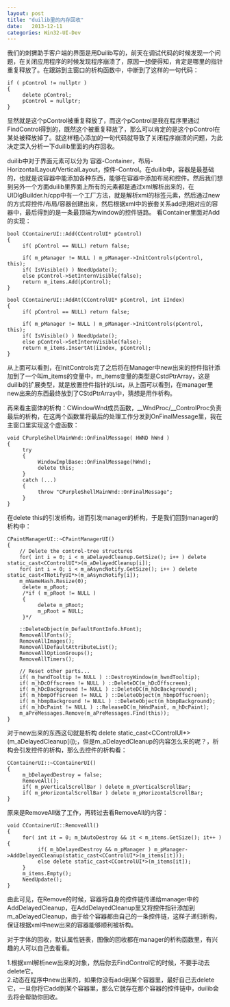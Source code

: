 ```yaml
---
layout: post
title: "duilib里的内存回收"
date:   2013-12-11
categories: Win32-UI-Dev
---
```


我们的刺猬助手客户端的界面是用Duilib写的，前天在调试代码的时候发现一个问题，在关闭应用程序的时候发现程序崩溃了，原因一想便得知，肯定是哪里的指针重复释放了。在跟踪到主窗口的析构函数中，中断到了这样的一句代码：  

    if ( pControl != nullptr )
    {
         delete pControl;
         pControl = nullptr;
    }

显然就是这个pControl被重复释放了，而这个pControl是我在程序里通过FindControl得到的，既然这个被重复释放了，那么可以肯定的是这个pControl在某处被释放掉了。就这样粗心添加的一句代码就导致了关闭程序崩溃的问题，为此决定深入分析一下duilib里面的内存回收。

duilib中对于界面元素可以分为 容器-Container，布局-HorizontalLayout/VerticalLayout，控件-Control。在duilib中，容器是最基础的，也就是说容器中能添加各种东西，能够在容器中添加布局和控件。然后我们想到另外一个方面duilib里界面上所有的元素都是通过xml解析出来的，在UIDlgBuilder.h/cpp中有一个工厂方法，就是解析xml的标签元素，然后通过new的方式将控件/布局/容器创建出来，然后根据xml中的嵌套关系add到相对应的容器中，最后得到的是一条最顶端为window的控件链路。
看Container里面对Add的实现：  

    bool CContainerUI::Add(CControlUI* pControl)
    {
         if( pControl == NULL) return false;
    
         if( m_pManager != NULL ) m_pManager->InitControls(pControl, this);
         if( IsVisible() ) NeedUpdate();
         else pControl->SetInternVisible(false);
         return m_items.Add(pControl);  
    }
    
    bool CContainerUI::AddAt(CControlUI* pControl, int iIndex)
    {
         if( pControl == NULL) return false;
    
         if( m_pManager != NULL ) m_pManager->InitControls(pControl, this);
         if( IsVisible() ) NeedUpdate();
         else pControl->SetInternVisible(false);
         return m_items.InsertAt(iIndex, pControl);
    }

从上面可以看到，在InitControls完了之后将在Manager中new出来的控件指针添加到了一个叫m_items的变量中，m\_items变量的类型是CstdPtrArray，这是duilib的扩展类型，就是放置控件指针的List，从上面可以看到，在manager里new出来的东西最终放到了CStdPtrArray中，猜想是用作析构。  

再来看主窗体的析构：CWindowWnd成员函数，__WndProc/__ControlProc负责最后的析构，在这两个函数里将最后的处理工作分发到OnFinalMessage里，我在主窗口里实现这个虚函数：  

    void CPurpleShellMainWnd::OnFinalMessage( HWND hWnd )
    {
         try
         {
              WindowImplBase::OnFinalMessage(hWnd);
              delete this;
         }
         catch (...)
         {
              throw "CPurpleShellMainWnd::OnFinalMessage";
         }
    }

在delete this的引发析构，进而引发manager的析构，于是我们回到manager的析构中：  

    CPaintManagerUI::~CPaintManagerUI()
    {
        // Delete the control-tree structures
        for( int i = 0; i < m_aDelayedCleanup.GetSize(); i++ ) delete static_cast<CControlUI*>(m_aDelayedCleanup[i]);
        for( int i = 0; i < m_aAsyncNotify.GetSize(); i++ ) delete static_cast<TNotifyUI*>(m_aAsyncNotify[i]);
        m_mNameHash.Resize(0);
         delete m_pRoot;
         /*if ( m_pRoot != NULL )
         {
              delete m_pRoot;
              m_pRoot = NULL;
         }*/
    
        ::DeleteObject(m_DefaultFontInfo.hFont);
        RemoveAllFonts();
        RemoveAllImages();
        RemoveAllDefaultAttributeList();
        RemoveAllOptionGroups();
        RemoveAllTimers();
    
        // Reset other parts...
        if( m_hwndTooltip != NULL ) ::DestroyWindow(m_hwndTooltip);
        if( m_hDcOffscreen != NULL ) ::DeleteDC(m_hDcOffscreen);
        if( m_hDcBackground != NULL ) ::DeleteDC(m_hDcBackground);
        if( m_hbmpOffscreen != NULL ) ::DeleteObject(m_hbmpOffscreen);
        if( m_hbmpBackground != NULL ) ::DeleteObject(m_hbmpBackground);
        if( m_hDcPaint != NULL ) ::ReleaseDC(m_hWndPaint, m_hDcPaint);
        m_aPreMessages.Remove(m_aPreMessages.Find(this));
    }

对于new出来的东西这句就是析构 delete static_cast<CControlUI*>(m_aDelayedCleanup[i]);，但是m_aDelayedCleanup的内容怎么来的呢？，析构会引发控件的析构，那么去控件的析构看：  

    CContainerUI::~CContainerUI()
    {
         m_bDelayedDestroy = false;
         RemoveAll();
         if( m_pVerticalScrollBar ) delete m_pVerticalScrollBar;
         if( m_pHorizontalScrollBar ) delete m_pHorizontalScrollBar;
    }

原来是RemoveAll做了工作，再转过去看RemoveAll的内容：  

    void CContainerUI::RemoveAll()
    {
         for( int it = 0; m_bAutoDestroy && it < m_items.GetSize(); it++ ) {
              if( m_bDelayedDestroy && m_pManager ) m_pManager->AddDelayedCleanup(static_cast<CControlUI*>(m_items[it]));            
              else delete static_cast<CControlUI*>(m_items[it]);
         }
         m_items.Empty();
         NeedUpdate();
    }

由此可见，在Remove的时候，容器将自身的控件链传递给manager中的AddDelayedCleanup，在AddDelayedCleanup里又将控件指针添加到m_aDelayedCleanup，由于给个容器都由自己的一条控件链，这样子递归析构，保证根据xml中new出来的容器能够顺利被析构。

对于字体的回收，默认属性链表，图像的回收都在manager的析构函数里，有兴趣的人可以自己去看看。

1.根据xml解析new出来的对象，然后你去FindControl它的时候，不要手动去delete它。  
2.动态在程序中new出来的，如果你没有add到某个容器里，最好自己去delete它，一旦你将它add到某个容器里，那么它就存在那个容器的控件链中，duilib会去将会帮助你回收。